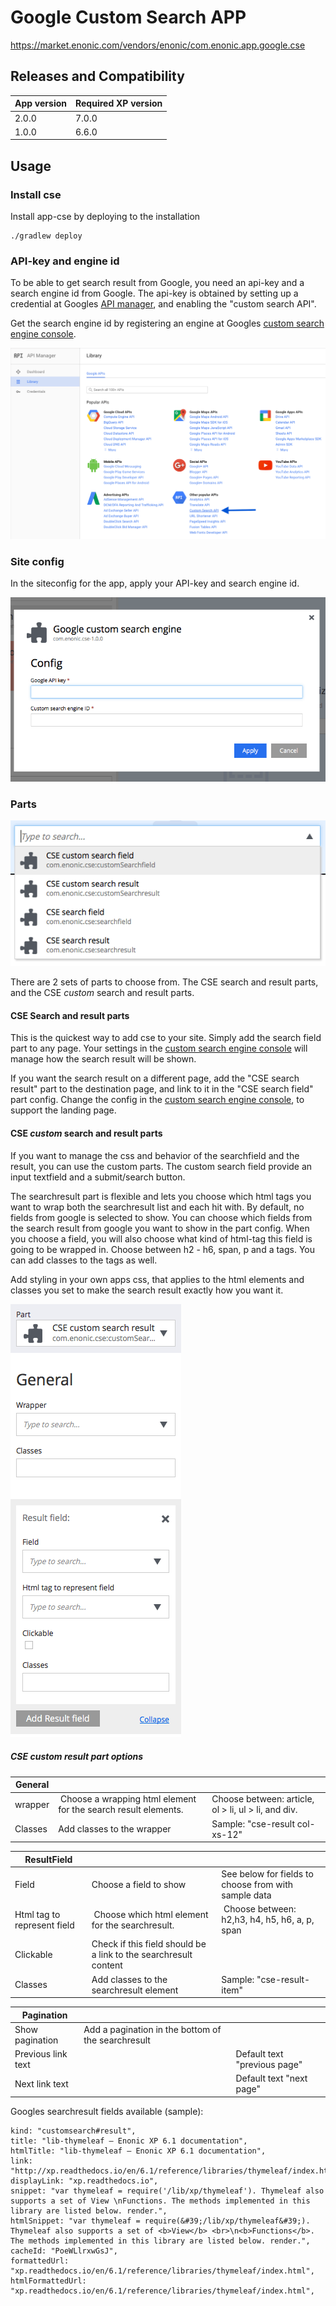 # Google Custom Search APP

https://market.enonic.com/vendors/enonic/com.enonic.app.google.cse

## Releases and Compatibility

| App version | Required XP version |
| ----------- | ------------------- |
| 2.0.0 | 7.0.0 |
| 1.0.0 | 6.6.0 |


## Usage


### Install cse

Install app-cse by deploying to the installation

    ./gradlew deploy



### API-key and engine id

To be able to get search result from Google, you need an api-key and a search engine id from Google. The api-key is obtained by setting up a credential at Googles [API manager](https://console.developers.google.com), and enabling the "custom search API".

Get the search engine id by registering an engine at Googles [custom search engine console](https://cse.google.com).

![Google Api manager as of 2. august 2016](doc/images/google-api-manager-4aug2016.png)



### Site config

In the siteconfig for the app, apply your API-key and search engine id.

![The app-cse siteconfigs modalwindow with two input fields for each key](doc/images/siteConfig.png)


### Parts

![Behold the glorious parts in a list](doc/images/partsInAlist.png)

There are 2 sets of parts to choose from. The CSE search and result parts, and the CSE *custom* search and result parts.


#### CSE Search and result parts
This is the quickest way to add cse to your site. Simply add the search field part to any page. Your settings in the [custom search engine console](https://cse.google.com) will manage how the search result will be shown.

If you want the search result on a different page, add the "CSE search result" part to the destination page, and link to it in the "CSE search field" part config. Change the config in the [custom search engine console](https://cse.google.com), to support the landing page.

#### CSE *custom* search and result parts

If you want to manage the css and behavior of the searchfield and the result, you can use the custom parts. The custom search field provide an input textfield and a submit/search button.

The searchresult part is flexible and lets you choose which html tags you want to wrap both the searchresult list and each hit with. By default, no fields from google is selected to show. You can choose which fields from the search result from google you want to show in the part config. When you choose a field, you will also choose what kind of html-tag this field is going to be wrapped in. Choose between h2 - h6, span, p and a tags. You can add classes to the tags as well.

Add styling in your own apps css, that applies to the html elements and classes you set to make the search result exactly how you want it.

![Options bonanza: customise the search result with choosable options](doc/images/searchResultOptionBonanza.png)

##### CSE *custom* result part options

| General | | |
| ---- | ----------- | ---- |
| wrapper | Choose a wrapping html element for the search result elements. | Choose between: article, ol > li, ul > li, and div. |
| Classes | Add classes to the wrapper | Sample: "cse-result col-xs-12"|

| ResultField | | |
| ---- | ----------- | ---- |
| Field | Choose a field to show | See below for fields to choose from with sample data |
| Html tag to represent field | Choose which html element for the searchresult. | Choose between: h2,h3, h4, h5, h6, a, p, span |
| Clickable | Check if this field should be a link to the searchresult content | |
| Classes | Add classes to the searchresult element | Sample: "cse-result-item" | |

| Pagination | | |
| ---- | ----------- | ---- |
| Show pagination | Add a pagination in the bottom of the searchresult | |
| Previous link text | | Default text "previous page" |
| Next link text | | Default text "next page" |

Googles searchresult fields available (sample):

    kind: "customsearch#result",
    title: "lib-thymeleaf — Enonic XP 6.1 documentation",
    htmlTitle: "lib-thymeleaf — Enonic XP 6.1 documentation",
    link: "http://xp.readthedocs.io/en/6.1/reference/libraries/thymeleaf/index.html",
    displayLink: "xp.readthedocs.io",
    snippet: "var thymeleaf = require('/lib/xp/thymeleaf'). Thymeleaf also supports a set of View \nFunctions. The methods implemented in this library are listed below. render.",
    htmlSnippet: "var thymeleaf = require(&#39;/lib/xp/thymeleaf&#39;). Thymeleaf also supports a set of <b>View</b> <br>\n<b>Functions</b>. The methods implemented in this library are listed below. render.",
    cacheId: "PoeWLlrxwGsJ",
    formattedUrl: "xp.readthedocs.io/en/6.1/reference/libraries/thymeleaf/index.html",
    htmlFormattedUrl: "xp.readthedocs.io/en/6.1/reference/libraries/thymeleaf/index.html", 

